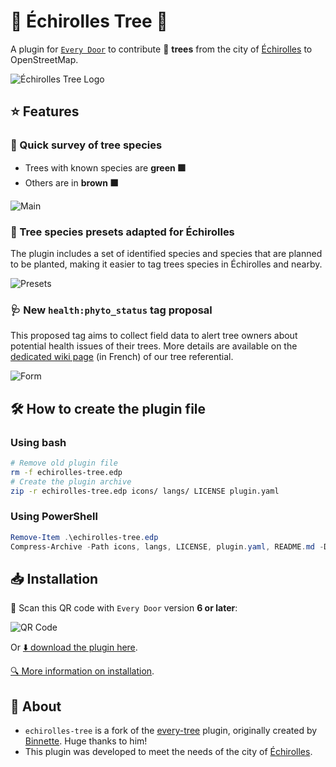 # 🌳 Échirolles Tree 🌲

A plugin for [`Every Door`](https://every-door.app/) to contribute 🌳 **trees** from the city of [Échirolles](https://en.wikipedia.org/wiki/%C3%89chirolles) to OpenStreetMap.

![Échirolles Tree Logo](assets/echirolles-tree-logo.png)

## ⭐ Features

### 👀 Quick survey of tree species

- Trees with known species are **green 🟩**
- Others are in **brown 🟫**

![Main](assets/echirolles-tree-main.png)

### 🌿 Tree species presets adapted for Échirolles

The plugin includes a set of identified species and species that are planned to be planted, making it easier to tag trees species in Échirolles and nearby.

![Presets](assets/echirolles-tree-species.png)

### 🩺 New `health:phyto_status` tag proposal

This proposed tag aims to collect field data to alert tree owners about potential health issues of their trees. More details are available on the [dedicated wiki page](https://wiki.openstreetmap.org/wiki/Echirolles/Suivi_arbres) (in French) of our tree referential.

![Form](assets/echirolles-tree-form.png)

## 🛠️ How to create the plugin file

### Using bash

```bash
# Remove old plugin file
rm -f echirolles-tree.edp
# Create the plugin archive
zip -r echirolles-tree.edp icons/ langs/ LICENSE plugin.yaml
```

### Using PowerShell

```powershell
Remove-Item .\echirolles-tree.edp
Compress-Archive -Path icons, langs, LICENSE, plugin.yaml, README.md -DestinationPath echirolles-tree.edp
```

## 📥 Installation

📲 Scan this QR code with `Every Door` version **6 or later**:

![QR Code](assets/qr-code.png)

Or [⬇️ download the plugin here](https://raw.githubusercontent.com/sig-echirolles/every-tree/refs/heads/main/echirolles-tree.edp).

[🔍 More information on installation](https://every-door.app/plugins/install/).

## 🌱 About

- `echirolles-tree` is a fork of the [every-tree](https://github.com/Binnette/every-tree) plugin, originally created by [Binnette](https://github.com/Binnette/). Huge thanks to him!
- This plugin was developed to meet the needs of the city of [Échirolles](https://www.echirolles.fr/).
